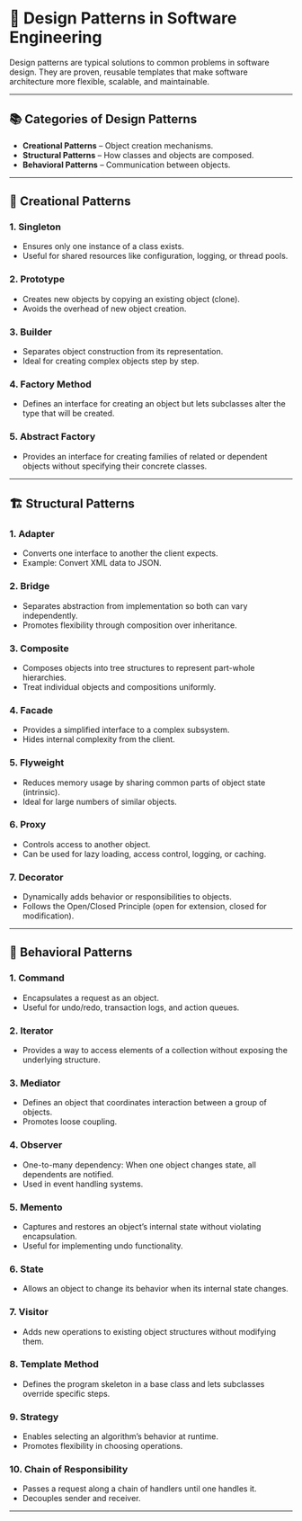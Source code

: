 # 🧠 Design Patterns in Software Engineering

Design patterns are typical solutions to common problems in software design. They are proven, reusable templates that make software architecture more flexible, scalable, and maintainable.

---

## 📚 Categories of Design Patterns

- **Creational Patterns** – Object creation mechanisms.
- **Structural Patterns** – How classes and objects are composed.
- **Behavioral Patterns** – Communication between objects.

---

## 🔧 Creational Patterns

### 1. Singleton
- Ensures only one instance of a class exists.
- Useful for shared resources like configuration, logging, or thread pools.

### 2. Prototype
- Creates new objects by copying an existing object (clone).
- Avoids the overhead of new object creation.

### 3. Builder
- Separates object construction from its representation.
- Ideal for creating complex objects step by step.

### 4. Factory Method
- Defines an interface for creating an object but lets subclasses alter the type that will be created.

### 5. Abstract Factory
- Provides an interface for creating families of related or dependent objects without specifying their concrete classes.

---

## 🏗️ Structural Patterns

### 1. Adapter
- Converts one interface to another the client expects.
- Example: Convert XML data to JSON.

### 2. Bridge
- Separates abstraction from implementation so both can vary independently.
- Promotes flexibility through composition over inheritance.

### 3. Composite
- Composes objects into tree structures to represent part-whole hierarchies.
- Treat individual objects and compositions uniformly.

### 4. Facade
- Provides a simplified interface to a complex subsystem.
- Hides internal complexity from the client.

### 5. Flyweight
- Reduces memory usage by sharing common parts of object state (intrinsic).
- Ideal for large numbers of similar objects.

### 6. Proxy
- Controls access to another object.
- Can be used for lazy loading, access control, logging, or caching.

### 7. Decorator
- Dynamically adds behavior or responsibilities to objects.
- Follows the Open/Closed Principle (open for extension, closed for modification).

---

## 🔁 Behavioral Patterns

### 1. Command
- Encapsulates a request as an object.
- Useful for undo/redo, transaction logs, and action queues.

### 2. Iterator
- Provides a way to access elements of a collection without exposing the underlying structure.

### 3. Mediator
- Defines an object that coordinates interaction between a group of objects.
- Promotes loose coupling.

### 4. Observer
- One-to-many dependency: When one object changes state, all dependents are notified.
- Used in event handling systems.

### 5. Memento
- Captures and restores an object’s internal state without violating encapsulation.
- Useful for implementing undo functionality.

### 6. State
- Allows an object to change its behavior when its internal state changes.

### 7. Visitor
- Adds new operations to existing object structures without modifying them.

### 8. Template Method
- Defines the program skeleton in a base class and lets subclasses override specific steps.

### 9. Strategy
- Enables selecting an algorithm’s behavior at runtime.
- Promotes flexibility in choosing operations.

### 10. Chain of Responsibility
- Passes a request along a chain of handlers until one handles it.
- Decouples sender and receiver.

---
